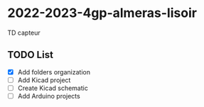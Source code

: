 # 2022-2023-4gp-almeras-lisoir

TD capteur

## TODO List
- [x] Add folders organization
- [ ] Add Kicad project
- [ ] Create Kicad schematic
- [ ] Add Arduino projects